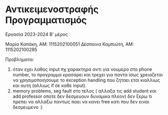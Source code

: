 # Αντικειμενοστραφής Προγραμματισμός
Εργασία 2023-2024 Β' μέρος

Μαρία Καπάκη, ΑΜ: 1115202100051
Δέσποινα Καμπιώτη, ΑΜ: 1115202100285


Προβληματα:
1. όταν εχει λαθος input πχ χαρακτηρα αντι για νουμερο στο phone number, το προγραμμα κρασαρει και τρεχει για παντα
ίσως χρειαζεται να χρησιμοποιησουμε το exception handling που ζηταει ετσι κιαλλιως και αυτη (αλλιως if σε καθε input).
2. memory problems, seg fault στο τελος ( αλλαξα τις add student και add professor οποτε δεν δεσμευουν δυναμικα πλεον)
δεν ξερω τι πρεπει να αλλαξω παντως παει να κανει free κατι που δεν ειναι δεσμευμενο :)

